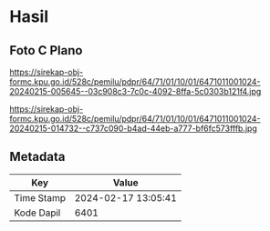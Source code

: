 # Hasil

## Foto C Plano

https://sirekap-obj-formc.kpu.go.id/528c/pemilu/pdpr/64/71/01/10/01/6471011001024-20240215-005645--03c908c3-7c0c-4092-8ffa-5c0303b121f4.jpg

https://sirekap-obj-formc.kpu.go.id/528c/pemilu/pdpr/64/71/01/10/01/6471011001024-20240215-014732--c737c090-b4ad-44eb-a777-bf6fc573fffb.jpg


## Metadata

| Key        | Value               |
| ---------- | ------------------- |
| Time Stamp | 2024-02-17 13:05:41 |
| Kode Dapil | 6401                |



